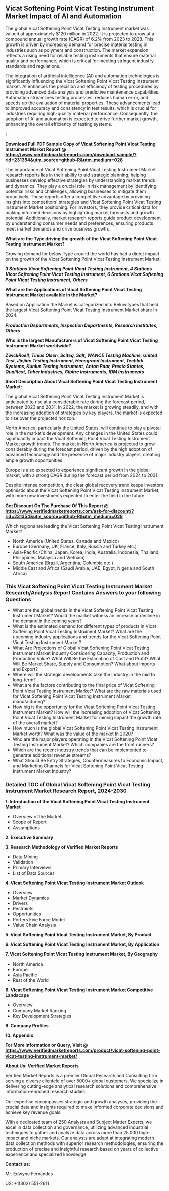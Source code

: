 <h2>Vicat Softening Point Vicat Testing Instrument Market Impact of AI and Automation</h2><p>The global Vicat Softening Point Vicat Testing Instrument market was valued at approximately $120 million in 2022. It is projected to grow at a compound annual growth rate (CAGR) of 6.2% from 2023 to 2028. This growth is driven by increasing demand for precise material testing in industries such as polymers and construction. The market expansion reflects a rising need for reliable testing instruments that ensure material quality and performance, which is critical for meeting stringent industry standards and regulations.</p><p>The integration of artificial intelligence (AI) and automation technologies is significantly influencing the Vicat Softening Point Vicat Testing Instrument market. AI enhances the precision and efficiency of testing procedures by providing advanced data analysis and predictive maintenance capabilities. Automation streamlines testing processes, reduces human error, and speeds up the evaluation of material properties. These advancements lead to improved accuracy and consistency in test results, which is crucial for industries requiring high-quality material performance. Consequently, the adoption of AI and automation is expected to drive further market growth, enhancing the overall efficiency of testing systems.</p>t</p><p id="" class=""><strong>Download Full PDF Sample Copy of Vicat Softening Point Vicat Testing Instrument Market Report @ <a href="https://www.verifiedmarketreports.com/download-sample/?rid=231354&utm_source=github-R&utm_medium=028" target="_blank">https://www.verifiedmarketreports.com/download-sample/?rid=231354&utm_source=github-R&utm_medium=028</a></strong></p><p>The importance of&nbsp;Vicat Softening Point Vicat Testing Instrument Market research reports lies in their ability to aid strategic planning, helping businesses develop effective strategies by understanding market trends and dynamics. They play a crucial role in risk management by identifying potential risks and challenges, allowing businesses to mitigate them proactively. These reports offer a competitive advantage by providing insights into competitors' strategies and Vicat Softening Point Vicat Testing Instrument Market positioning. For investors, they provide critical data for making informed decisions by highlighting market forecasts and growth potential. Additionally, market research reports guide product development by understanding consumer needs and preferences, ensuring products meet market demands and drive business growth.</p><p><strong>What are the&nbsp;Type driving the growth of the Vicat Softening Point Vicat Testing Instrument Market?</strong></p><p id="" class="">Growing demand for below Type around the world has had a direct impact on the growth of the Vicat Softening Point Vicat Testing Instrument Market:</p><em><strong>3 Stations Vicat Softening Point Vicat Testing Instrument, 4 Stations Vicat Softening Point Vicat Testing Instrument, 6 Stations Vicat Softening Point Vicat Testing Instrument, Others</strong></em></p><strong>What are the&nbsp;Applications&nbsp;of Vicat Softening Point Vicat Testing Instrument Market available in the Market?</strong></p><p id="" class="">Based on Application the Market is categorized into Below types that held the largest Vicat Softening Point Vicat Testing Instrument Market share In 2024.</p><em><strong>Production Departments, Inspection Departments, Research Institutes, Others</strong></em></p><strong>Who is the largest Manufacturers of Vicat Softening Point Vicat Testing Instrument Market worldwide?</strong></p><p><em><strong>ZwickRoell, Tinius Olsen, Sciteq, Salt, WANCE Testing Machine, United Test, Jinjian Testing Instrument, Hensgrand Instrument, Techlab Systems, Kunlun Testing Instrument, Anton Paar, Presto Stantes, Qualitest, Taber Industries, Gibitre Instruments, IDM Instruments</strong></em></p><p id="" class=""><strong>Short Description About Vicat Softening Point Vicat Testing Instrument Market:</strong></p><p>The global Vicat Softening Point Vicat Testing Instrument Market is anticipated to rise at a considerable rate during the forecast period, between 2023 and 2031. In 2022, the market is growing steadily, and with the increasing adoption of strategies by key players, the market is expected to rise over the projected horizon.</p><p>North America, particularly the United States, will continue to play a pivotal role in the market's development. Any changes in the United States could significantly impact the Vicat Softening Point Vicat Testing Instrument Market growth trends. The market in North America is projected to grow considerably during the forecast period, driven by the high adoption of advanced technology and the presence of major industry players, creating ample growth opportunities.</p><p>Europe is also expected to experience significant growth in the global market, with a strong CAGR during the forecast period from 2024 to 2031.</p><p>Despite intense competition, the clear global recovery trend keeps investors optimistic about the Vicat Softening Point Vicat Testing Instrument Market, with more new investments expected to enter the field in the future.</p><p id="" class=""><strong>Get Discount On The Purchase Of This Report @ <a href="https://www.verifiedmarketreports.com/ask-for-discount/?rid=231354&utm_source=github-R&utm_medium=028" target="_blank">https://www.verifiedmarketreports.com/ask-for-discount/?rid=231354&utm_source=github-R&utm_medium=028</a></strong></p>Which regions are leading the Vicat Softening Point Vicat Testing Instrument Market?</p><ul><li>North America (United States, Canada and Mexico)</li><li>Europe (Germany, UK, France, Italy, Russia and Turkey etc.)</li><li>Asia-Pacific (China, Japan, Korea, India, Australia, Indonesia, Thailand, Philippines, Malaysia and Vietnam)</li><li>South America (Brazil, Argentina, Columbia etc.)</li><li>Middle East and Africa (Saudi Arabia, UAE, Egypt, Nigeria and South Africa)</li></ul><h3 id="" class="">This Vicat Softening Point Vicat Testing Instrument Market Research/Analysis Report Contains Answers to your following Questions</h3><ul><li>What are the global trends in the Vicat Softening Point Vicat Testing Instrument Market? Would the market witness an increase or decline in the demand in the coming years?</li><li>What is the estimated demand for different types of products in Vicat Softening Point Vicat Testing Instrument Market? What are the upcoming industry applications and trends for the Vicat Softening Point Vicat Testing Instrument Market?</li><li>What Are Projections of Global Vicat Softening Point Vicat Testing Instrument Market Industry Considering Capacity, Production and Production Value? What Will Be the Estimation of Cost and Profit? What Will Be Market Share, Supply and Consumption? What about imports and Export?</li><li>Where will the strategic developments take the industry in the mid to long-term?</li><li>What are the factors contributing to the final price of Vicat Softening Point Vicat Testing Instrument Market? What are the raw materials used for Vicat Softening Point Vicat Testing Instrument Market manufacturing?</li><li>How big is the opportunity for the Vicat Softening Point Vicat Testing Instrument Market? How will the increasing adoption of Vicat Softening Point Vicat Testing Instrument Market for mining impact the growth rate of the overall market?</li><li>How much is the global Vicat Softening Point Vicat Testing Instrument Market worth? What was the value of the market In 2020?</li><li>Who are the major players operating in the Vicat Softening Point Vicat Testing Instrument Market? Which companies are the front runners?</li><li>Which are the recent industry trends that can be implemented to generate additional revenue streams?</li><li>What Should Be Entry Strategies, Countermeasures to Economic Impact, and Marketing Channels for Vicat Softening Point Vicat Testing Instrument Market Industry?</li></ul><h3 id="" class="">Detailed TOC of Global Vicat Softening Point Vicat Testing Instrument Market Research Report, 2024-2030</h3><p id="" class=""><strong>1. Introduction of the Vicat Softening Point Vicat Testing Instrument Market</strong></p><ul><li>Overview of the Market</li><li>Scope of Report</li><li>Assumptions</li></ul><p id="" class=""><strong>2. Executive Summary</strong></p><p id="" class=""><strong>3. Research Methodology of Verified Market Reports</strong></p><ul><li>Data Mining</li><li>Validation</li><li>Primary Interviews</li><li>List of Data Sources</li></ul><p id="" class=""><strong>4. Vicat Softening Point Vicat Testing Instrument Market Outlook</strong></p><ul><li>Overview</li><li>Market Dynamics</li><li>Drivers</li><li>Restraints</li><li>Opportunities</li><li>Porters Five Force Model</li><li>Value Chain Analysis</li></ul><p id="" class=""><strong>5. Vicat Softening Point Vicat Testing Instrument Market, By Product</strong></p><p id="" class=""><strong>6. Vicat Softening Point Vicat Testing Instrument Market, By Application</strong></p><p id="" class=""><strong>7. Vicat Softening Point Vicat Testing Instrument Market, By Geography</strong></p><ul><li>North America</li><li>Europe</li><li>Asia Pacific</li><li>Rest of the World</li></ul><p id="" class=""><strong>8. Vicat Softening Point Vicat Testing Instrument Market Competitive Landscape</strong></p><ul><li>Overview</li><li>Company Market Ranking</li><li>Key Development Strategies</li></ul><p id="" class=""><strong>9. Company Profiles</strong></p><p id="" class=""><strong>10. Appendix</strong></p><p id="" class=""><strong>For More Information or Query, Visit @ <a href="https://www.verifiedmarketreports.com/product/vicat-softening-point-vicat-testing-instrument-market/" target="_blank">https://www.verifiedmarketreports.com/product/vicat-softening-point-vicat-testing-instrument-market/</a></strong></p><p id="" class=""><strong>About Us: Verified Market Reports</strong></p><p id="" class="">Verified Market Reports is a premier Global Research and Consulting firm serving a diverse clientele of over 5000+ global customers. We specialize in delivering cutting-edge analytical research solutions and comprehensive information-enriched research studies.</p><p id="" class="">Our expertise encompasses strategic and growth analyses, providing the crucial data and insights required to make informed corporate decisions and achieve key revenue goals.</p><p id="" class="">With a dedicated team of 250 Analysts and Subject Matter Experts, we excel in data collection and governance, utilizing advanced industrial techniques to gather and analyze data across more than 25,000 high-impact and niche markets. Our analysts are adept at integrating modern data collection methods with superior research methodologies, ensuring the production of precise and insightful research based on years of collective experience and specialized knowledge.</p><p id="" class=""><strong>Contact us:</strong></p><p id="" class="">Mr. Edwyne Fernandes</p><p id="" class="">US: +1(302) 551-2611</p>